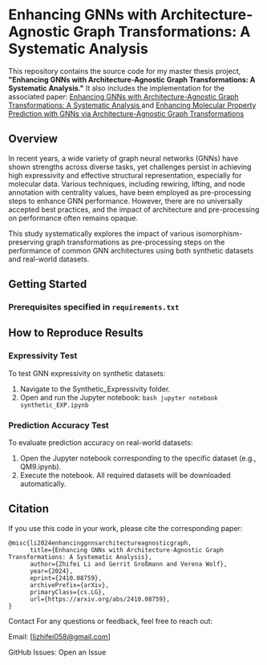 # Enhancing GNNs with Architecture-Agnostic Graph Transformations: A Systematic Analysis

This repository contains the source code for my master thesis project, **"Enhancing GNNs with Architecture-Agnostic Graph Transformations: A Systematic Analysis."** It also includes the implementation for the associated paper: [Enhancing GNNs with Architecture-Agnostic Graph Transformations: A Systematic Analysis
](https://arxiv.org/abs/2410.08759) and [Enhancing Molecular Property Prediction with GNNs via Architecture-Agnostic Graph Transformations](https://openreview.net/forum?id=Xp4vZ3eAwd&referrer=%5Bthe%20profile%20of%20Zhifei%20Li%5D(%2Fprofile%3Fid%3D~Zhifei_Li4))

## Overview

In recent years, a wide variety of graph neural networks (GNNs) have shown strengths across diverse tasks, yet challenges persist in achieving high expressivity and effective structural representation, especially for molecular data. Various techniques, including rewiring, lifting, and node annotation with centrality values, have been employed as pre-processing steps to enhance GNN performance. However, there are no universally accepted best practices, and the impact of architecture and pre-processing on performance often remains opaque.

This study systematically explores the impact of various isomorphism-preserving graph transformations as pre-processing steps on the performance of common GNN architectures using both synthetic datasets and real-world datasets. 
    

## Getting Started

### Prerequisites specified in `requirements.txt`


## How to Reproduce Results
### Expressivity Test
To test GNN expressivity on synthetic datasets:

1. Navigate to the Synthetic_Expressivity folder.
2. Open and run the Jupyter notebook:
``` bash jupyter notebook synthetic_EXP.ipynb ```

### Prediction Accuracy Test
To evaluate prediction accuracy on real-world datasets:

1. Open the Jupyter notebook corresponding to the specific dataset (e.g., QM9.ipynb).
2. Execute the notebook. All required datasets will be downloaded automatically.

## Citation
If you use this code in your work, please cite the corresponding paper:

```
@misc{li2024enhancinggnnsarchitectureagnosticgraph,
      title={Enhancing GNNs with Architecture-Agnostic Graph Transformations: A Systematic Analysis}, 
      author={Zhifei Li and Gerrit Großmann and Verena Wolf},
      year={2024},
      eprint={2410.08759},
      archivePrefix={arXiv},
      primaryClass={cs.LG},
      url={https://arxiv.org/abs/2410.08759}, 
}
```

Contact
For any questions or feedback, feel free to reach out:

Email: [lizhifei058@gmail.com] 

GitHub Issues: Open an Issue
